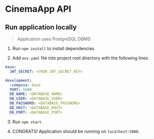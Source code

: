 # CinemaApp API

## Run application locally

> Application uses PostgreSQL DBMS

1. Run `npm install` to install dependencies

2. Add `env.yaml` file into project root directory with the following lines.

```yaml
base:
  JWT_SECRET: <YOUR_JWT_SECRET_KEY>

development:
  ~compose: base
  PORT: 5000
  DB_NAME: <DATABASE_NAME>
  DB_USER: <DATABASE_USER>
  DB_PASSWORD: <DATABASE_PASSWORD>
  DB_HOST: <DATABASE_HOST>
  DB_PORT: <DATABASE_PORT>
```

3. Run `npm start`.

4. CONGRATS! Application should be running on `localhost:5000`.
